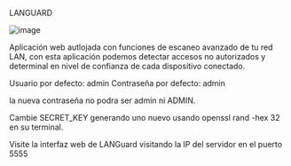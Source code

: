LANGUARD

![image](https://github.com/user-attachments/assets/ccfb8364-edbd-457c-891c-6c8926a436a5)

Aplicación web autlojada con funciones de escaneo avanzado de tu red LAN, con esta aplicación podemos detectar accesos no autorizados y determinal en nivel de confianza de cada dispositivo conectado.




Usuario por defecto: admin
Contraseña por defecto: admin

la nueva contraseña no podra ser admin ni ADMIN.

Cambie SECRET_KEY generando uno nuevo usando openssl rand -hex 32 en su terminal.

Visite la interfaz web de LANGuard visitando la IP del servidor en el puerto 5555



